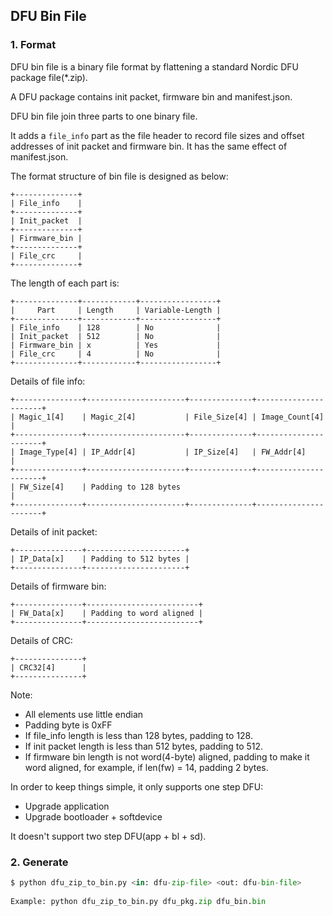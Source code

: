 ## DFU Bin File

### 1. Format

DFU bin file is a binary file format by flattening a standard Nordic DFU package file(*.zip).

A DFU package contains init packet, firmware bin and manifest.json.

DFU bin file join three parts to one binary file.

It adds a `file_info` part as the file header to record file sizes and offset addresses of init packet and firmware bin. It has the same effect of manifest.json.

The format structure of bin file is designed as below:

```
+--------------+
| File_info    | 
+--------------+
| Init_packet  | 
+--------------+
| Firmware_bin | 
+--------------+
| File_crc 	   | 
+--------------+

```

The length of each part is:

```
+--------------+------------+-----------------+
|     Part     | Length     | Variable-Length |
+--------------+------------+-----------------+
| File_info    | 128        | No              |
| Init_packet  | 512        | No              |
| Firmware_bin | x          | Yes             |
| File_crc	   | 4          | No              |
+--------------+------------+-----------------+
```

Details of file info:

```
+---------------+----------------------+--------------+----------------------+
| Magic_1[4]    | Magic_2[4]     	   | File_Size[4] | Image_Count[4]       |
+---------------+----------------------+--------------+----------------------+
| Image_Type[4] | IP_Addr[4]     	   | IP_Size[4]   | FW_Addr[4]           |
+---------------+----------------------+--------------+----------------------+
| FW_Size[4]    | Padding to 128 bytes								 		 |
+---------------+----------------------+--------------+----------------------+
```

Details of init packet:

```
+---------------+----------------------+
| IP_Data[x]    | Padding to 512 bytes |
+---------------+----------------------+
```

Details of firmware bin:

```
+---------------+-------------------------+
| FW_Data[x]    | Padding to word aligned |
+---------------+-------------------------+
```

Details of CRC:

```
+---------------+
| CRC32[4]      |
+---------------+
```

Note: 

- All elements use little endian
- Padding byte is 0xFF
- If file_info length is less than 128 bytes, padding to 128.
- If init packet length is less than 512 bytes, padding to 512.
- If firmware bin length is not word(4-byte) aligned, padding to make it word aligned, for example, if len(fw) = 14, padding 2 bytes.



In order to keep things simple, it only supports one step DFU:

- Upgrade application
- Upgrade bootloader + softdevice

It doesn't support two step DFU(app + bl + sd).

### 2. Generate

```python
$ python dfu_zip_to_bin.py <in: dfu-zip-file> <out: dfu-bin-file>
        
Example: python dfu_zip_to_bin.py dfu_pkg.zip dfu_bin.bin
```

